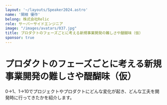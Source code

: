 ```yaml
---
layout: '~/layouts/Speaker2024.astro'
name: '関根 優作'
belong: 株式会社Relic
role: サーバーサイドエンジニア
image: "/images/avatars/037.jpg"
title: プロダクトのフェーズごとに考える新規事業開発の難しさや醍醐味（仮）
sponsor: true
---
```


# プロダクトのフェーズごとに考える新規事業開発の難しさや醍醐味（仮）

0→1、1→10でプロジェクトやプロダクトにどんな変化が起き、どんな工夫を開発時に行ってきたかを紹介します。